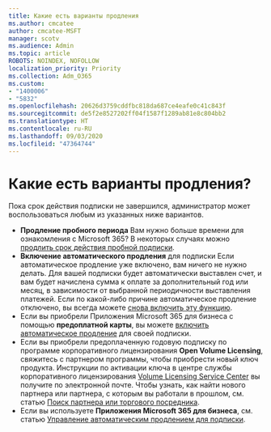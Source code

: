 ```yaml
---
title: Какие есть варианты продления
ms.author: cmcatee
author: cmcatee-MSFT
manager: scotv
ms.audience: Admin
ms.topic: article
ROBOTS: NOINDEX, NOFOLLOW
localization_priority: Priority
ms.collection: Adm_O365
ms.custom:
- "1400006"
- "5832"
ms.openlocfilehash: 20626d3759cddfbc818da687ce4eafe0c41c843f
ms.sourcegitcommit: de5f2e8527202ff04f1587f1289ab81e8c804bb2
ms.translationtype: HT
ms.contentlocale: ru-RU
ms.lasthandoff: 09/03/2020
ms.locfileid: "47364744"
---
```

# <a name="what-are-my-options-to-extend"></a>Какие есть варианты продления?

Пока срок действия подписки не завершился, администратор может воспользоваться любым из указанных ниже вариантов.

- **Продление пробного периода**  Вам нужно больше времени для ознакомления с Microsoft 365? В некоторых случаях можно [продлить срок действия пробной подписки](https://docs.microsoft.com/microsoft-365/commerce/extend-your-trial).  
- **Включение автоматического продления** для подписки Если автоматическое продление уже включено, вам ничего не нужно делать. Для вашей подписки будет автоматически выставлен счет, и вам будет начислена сумма к оплате за дополнительный год или месяц, в зависимости от выбранной периодичности выставления платежей. Если по какой-либо причине автоматическое продление отключено, вы всегда можете [снова включить эту функцию](https://docs.microsoft.com/microsoft-365/commerce/subscriptions/renew-your-subscription).
- Если вы приобрели Приложения Microsoft 365 для бизнеса с помощью **предоплатной карты**, вы можете [включить автоматическое продление](https://docs.microsoft.com/microsoft-365/commerce/subscriptions/renew-your-subscription) для своей подписки.
- Если вы приобрели предоплаченную годовую подписку по программе корпоративного лицензирования **Open Volume Licensing**, свяжитесь с партнером программы, чтобы приобрести новый ключ продукта. Инструкции по активации ключа в центре службы корпоративного лицензирования [Volume Licensing Service Center](https://go.microsoft.com/fwlink/p/?LinkID=282016) вы получите по электронной почте. Чтобы узнать, как найти нового партнера или партнера, с которым вы работали в прошлом, см. статью [Поиск партнера или торгового посредника](https://docs.microsoft.com/microsoft-365/admin/manage/find-your-partner-or-reseller).
- Если вы используете **Приложения Microsoft 365 для бизнеса**, см. статью [Управление автоматическим продлением для подписки](https://docs.microsoft.com/microsoft-365/commerce/subscriptions/renew-your-subscription).
